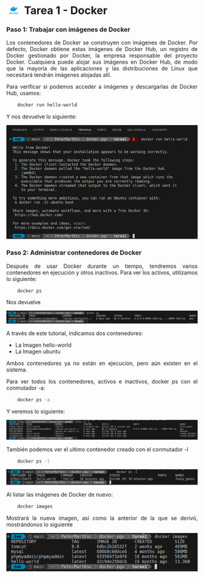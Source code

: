 <div style="text-align: justify;">

# <img src="../recursos-compartidos/docker-icon.png" width="40"> Tarea 1 - Docker

### Paso 1: Trabajar con imágenes de Docker

Los contenedores de Docker se construyen con imágenes de Docker. Por defecto, Docker obtiene estas imágenes de Docker Hub, un registro de Docker gestionado por Docker, la empresa responsable del proyecto Docker. Cualquiera puede alojar sus imágenes en Docker Hub, de modo que la mayoría de las aplicaciones y las distribuciones de Linux que necesitará tendrán imágenes alojadas allí.

Para verificar si podemos acceder a imágenes y descargarlas de Docker Hub, usamos:

```bash
    docker run hello-world
```

Y nos devuelve lo siguiente:

<img src="./capturas/1.png" alt="captura 1">

### Paso 2: Administrar contenedores de Docker

Después de usar Docker durante un tiempo, tendremos varios contenedores en ejecución y otros inactivos. Para ver los activos, utilizamos lo siguiente:

```bash
    docker ps
```

Nos devuelve

<img src="./capturas/2.png" alt="captura 2">

A través de este tutorial, indicamos dos contenedores:

- La Imagen hello-world
- La Imagen ubuntu

Ambos contenedores ya no están en ejecución, pero aún existen en el sistema.

Para ver todos los contenedores, activos e inactivos, docker ps con el conmutador -a:

```bash
    docker ps -a
```

Y veremos lo siguiente:

<img src="./capturas/3.png" alt="captura 3">

También podemos ver el ultimo contenedor creado con el conmutador -l

```bash
    docker ps -l
```

<img src="./capturas/4.png" alt="captura 4">

Al listar las imágenes de Docker de nuevo:

```bash
    docker images
```

Mostrará la nueva imagen, así como la anterior de la que se derivó, mostrándonos lo siguiente

<img src="./capturas/5.png" alt="captura 5">

</div>
